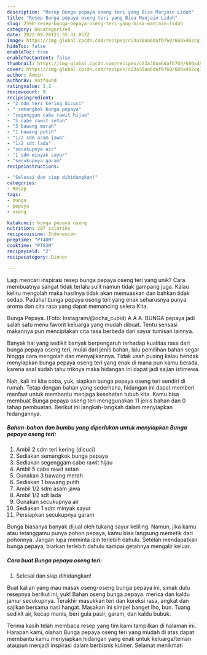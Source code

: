 ```yaml
---
description: "Resep Bunga pepaya oseng teri yang Bisa Manjain Lidah"
title: "Resep Bunga pepaya oseng teri yang Bisa Manjain Lidah"
slug: 2590-resep-bunga-pepaya-oseng-teri-yang-bisa-manjain-lidah
category: Uncategorized
date: 2022-09-26T21:35:31.857Z
image: https://img-global.cpcdn.com/recipes/c23a30aa6dafb760/680x482cq70/bunga-pepaya-oseng-teri-foto-resep-utama.jpg
hideToc: false
enableToc: true
enableTocContent: false
thumbnail: https://img-global.cpcdn.com/recipes/c23a30aa6dafb760/680x482cq70/bunga-pepaya-oseng-teri-foto-resep-utama.jpg
cover: https://img-global.cpcdn.com/recipes/c23a30aa6dafb760/680x482cq70/bunga-pepaya-oseng-teri-foto-resep-utama.jpg
author: Admin
authorAv: notfound
ratingvalue: 3.1
reviewcount: 9
recipeingredient:
- "2 sdm teri kering dicuci"
- " semangkok bunga pepaya"
- "segenggam cabe rawit hijau"
- "5 cabe rawit setan"
- "3 bawang merah"
- "1 bawang putih"
- "1/2 sdm asam jawa"
- "1/2 sdt lada"
- "secukupnya air"
- "1 sdm minyak sayur"
- "secukupnya garam"
recipeinstructions:

- "Selesai dan siap dihidangkan!"
categories:
- Resep
tags:
- bunga
- pepaya
- oseng

katakunci: bunga pepaya oseng 
nutrition: 287 calories
recipecuisine: Indonesian
preptime: "PT40M"
cooktime: "PT53M"
recipeyield: "2"
recipecategory: Dinner

---
```





Lagi mencari inspirasi resep bunga pepaya oseng teri yang unik? Cara membuatnya sangat tidak terlalu sulit namun tidak gampang juga. Kalau keliru mengolah maka hasilnya tidak akan memuaskan dan bahkan tidak sedap. Padahal bunga pepaya oseng teri yang enak seharusnya punya aroma dan cita rasa yang dapat memancing selera Kita.





Bunga Pepaya. (Foto: Instagram/@ocha_cupid) A A A. BUNGA pepaya jadi salah satu menu favorit keluarga yang mudah dibuat. Tentu sensasi makannya pun menciptakan cita rasa berbeda dari sayur tumisan lainnya.

Banyak hal yang sedikit banyak berpengaruh terhadap kualitas rasa dari bunga pepaya oseng teri, mulai dari jenis bahan, lalu pemilihan bahan segar hingga cara mengolah dan menyajikannya. Tidak usah pusing kalau hendak menyiapkan bunga pepaya oseng teri yang enak di mana pun kamu berada, karena asal sudah tahu triknya maka hidangan ini dapat jadi sajian istimewa.






Nah, kali ini kita coba, yuk, siapkan bunga pepaya oseng teri sendiri di rumah. Tetap dengan bahan yang sederhana, hidangan ini dapat memberi manfaat untuk membantu menjaga kesehatan tubuh kita. Kamu bisa membuat Bunga pepaya oseng teri menggunakan 11 jenis bahan dan 0 tahap pembuatan. Berikut ini langkah-langkah dalam menyiapkan hidangannya.

<!--inarticleads1-->

##### Bahan-bahan dan bumbu yang diperlukan untuk menyiapkan Bunga pepaya oseng teri:

1. Ambil 2 sdm teri kering (dicuci)
1. Sediakan  semangkok bunga pepaya
1. Sediakan segenggam cabe rawit hijau
1. Ambil 5 cabe rawit setan
1. Gunakan 3 bawang merah
1. Sediakan 1 bawang putih
1. Ambil 1/2 sdm asam jawa
1. Ambil 1/2 sdt lada
1. Gunakan secukupnya air
1. Sediakan 1 sdm minyak sayur
1. Persiapkan secukupnya garam


Bunga biasanya banyak dijual oleh tukang sayur keliling. Namun, jika kamu atau tetanggamu punya pohon pepaya, kamu bisa langsung memetik dari pohonnya. Jangan lupa meminta izin terlebih dahulu. Setelah mendapatkan bunga pepaya, biarkan terlebih dahulu sampai getahnya mengalir keluar. 

<!--inarticleads2-->

##### Cara buat Bunga pepaya oseng teri:


1. Selesai dan siap dihidangkan!

Buat kalian yang mau masak oseng-oseng bunga pepaya ini, simak dulu resepnya berikut ini, yuk! Bahan oseng bunga pepaya. merica dan kaldu jamur secukupnya. Terakhir masukkan teri dan koreksi rasa, angkat dan sajikan bersama nasi hangat. Masakan ini simpel banget lho, bun. Tuang sedikit air, kecap manis, beri gula pasir, garam, dan kaldu bubuk. 

Terima kasih telah membaca resep yang tim kami tampilkan di halaman ini. Harapan kami, olahan Bunga pepaya oseng teri yang mudah di atas dapat membantu kamu menyiapkan hidangan yang enak untuk keluarga/teman ataupun menjadi inspirasi dalam berbisnis kuliner. Selamat menikmati
